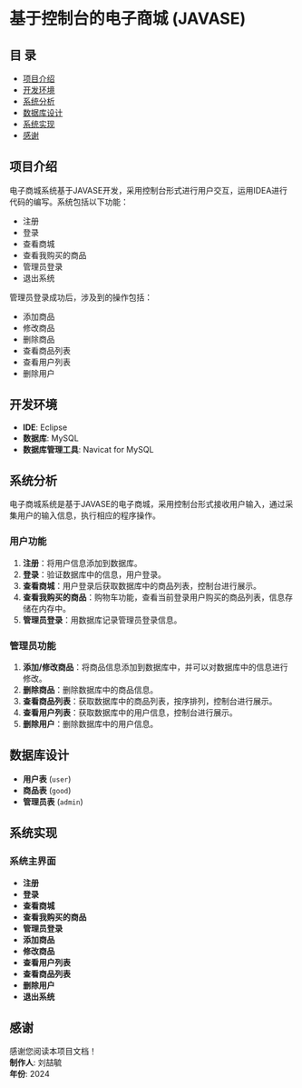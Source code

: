 # 基于控制台的电子商城 (JAVASE)

## 目 录
- [项目介绍](#项目介绍)
- [开发环境](#开发环境)
- [系统分析](#系统分析)
- [数据库设计](#数据库设计)
- [系统实现](#系统实现)
- [感谢](#感谢)

## 项目介绍
电子商城系统基于JAVASE开发，采用控制台形式进行用户交互，运用IDEA进行代码的编写。系统包括以下功能：
- 注册
- 登录
- 查看商城
- 查看我购买的商品
- 管理员登录
- 退出系统

管理员登录成功后，涉及到的操作包括：
- 添加商品
- 修改商品
- 删除商品
- 查看商品列表
- 查看用户列表
- 删除用户

## 开发环境
- **IDE**: Eclipse
- **数据库**: MySQL
- **数据库管理工具**: Navicat for MySQL

## 系统分析
电子商城系统是基于JAVASE的电子商城，采用控制台形式接收用户输入，通过采集用户的输入信息，执行相应的程序操作。

### 用户功能
1. **注册**：将用户信息添加到数据库。
2. **登录**：验证数据库中的信息，用户登录。
3. **查看商城**：用户登录后获取数据库中的商品列表，控制台进行展示。
4. **查看我购买的商品**：购物车功能，查看当前登录用户购买的商品列表，信息存储在内存中。
5. **管理员登录**：用数据库记录管理员登录信息。

### 管理员功能
1. **添加/修改商品**：将商品信息添加到数据库中，并可以对数据库中的信息进行修改。
2. **删除商品**：删除数据库中的商品信息。
3. **查看商品列表**：获取数据库中的商品列表，按序排列，控制台进行展示。
4. **查看用户列表**：获取数据库中的用户信息，控制台进行展示。
5. **删除用户**：删除数据库中的用户信息。

## 数据库设计
- **用户表** (`user`)
- **商品表** (`good`)
- **管理员表** (`admin`)

## 系统实现
### 系统主界面
- **注册**
- **登录**
- **查看商城**
- **查看我购买的商品**
- **管理员登录**
- **添加商品**
- **修改商品**
- **查看用户列表**
- **查看商品列表**
- **删除用户**
- **退出系统**

## 感谢
感谢您阅读本项目文档！  
**制作人**: 刘喆毓  
**年份**: 2024